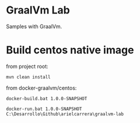 # GraalVm Lab
Samples with GraalVm.


# Build centos native image

from project root: 
	
	mvn clean install

from docker-graalvm/centos:

	docker-build.bat 1.0.0-SNAPSHOT 

	docker-run.bat 1.0.0-SNAPSHOT C:\Desarrollo\Github\arielcarrera\graalvm-lab